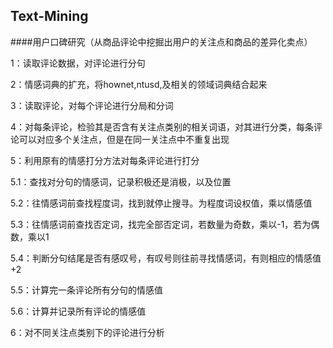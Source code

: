 
## Text-Mining
####用户口碑研究（从商品评论中挖掘出用户的关注点和商品的差异化卖点）

1：读取评论数据，对评论进行分句

2：情感词典的扩充，将hownet,ntusd,及相关的领域词典结合起来

3：读取评论，对每个评论进行分局和分词

4：对每条评论，检验其是否含有关注点类别的相关词语，对其进行分类，每条评论可以对应多个关注点，但是在同一关注点中不重复出现

5：利用原有的情感打分方法对每条评论进行打分

5.1：查找对分句的情感词，记录积极还是消极，以及位置

5.2：往情感词前查找程度词，找到就停止搜寻。为程度词设权值，乘以情感值

5.3：往情感词前查找否定词，找完全部否定词，若数量为奇数，乘以-1，若为偶数，乘以1

5.4：判断分句结尾是否有感叹号，有叹号则往前寻找情感词，有则相应的情感值+2

5.5：计算完一条评论所有分句的情感值

5.6：计算并记录所有评论的情感值

6：对不同关注点类别下的评论进行分析


